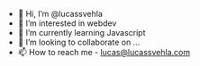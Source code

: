 - 👋 Hi, I’m @lucassvehla
- 👀 I’m interested in webdev
- 🌱 I’m currently learning Javascript
- 💞️ I’m looking to collaborate on ...
- 📫 How to reach me - lucas@lucassvehla.com

<!---
lucassvehla/lucassvehla is a ✨ special ✨ repository because its `README.md` (this file) appears on your GitHub profile.
You can click the Preview link to take a look at your changes.
--->

